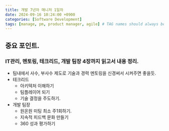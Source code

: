 ```yaml
---
title: 개발 7년차 매니저 1일차
date: 2024-09-16 10:24:00 +0900
categories: [Software Development]
tags: [manage, pm, product manager, agile] # TAG names should always be lowercase
---
```


## 중요 포인트.

### IT관리, 멘토링, 테크리드, 개발 팀장 4장까지 읽고서 내용 정리.

- 팀내에서 사수, 부사수 제도로 기술과 경력 멘토링을 신경써서 시켜주면 좋을듯.
- 테크리드
  - 아키텍처 이해하기
  - 팀플레이어 되기
  - 기술 결정을 주도하기.
- 개발 팀장
  - 원온원 미팅 최소 주1회하기.
  - 지속적 피드백 문화 만들기
  - 360 성과 평가하기
